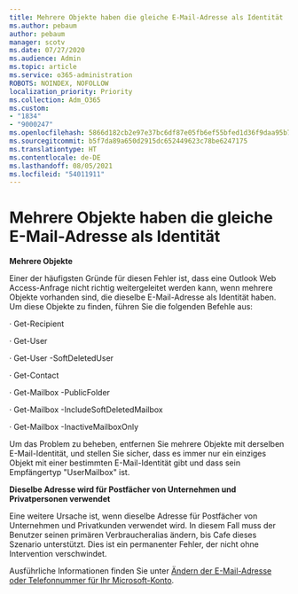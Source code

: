 ```yaml
---
title: Mehrere Objekte haben die gleiche E-Mail-Adresse als Identität
ms.author: pebaum
author: pebaum
manager: scotv
ms.date: 07/27/2020
ms.audience: Admin
ms.topic: article
ms.service: o365-administration
ROBOTS: NOINDEX, NOFOLLOW
localization_priority: Priority
ms.collection: Adm_O365
ms.custom:
- "1834"
- "9000247"
ms.openlocfilehash: 5866d182cb2e97e37bc6df87e05fb6ef55bfed1d36f9daa95b7b8993a509e2dd
ms.sourcegitcommit: b5f7da89a650d2915dc652449623c78be6247175
ms.translationtype: HT
ms.contentlocale: de-DE
ms.lasthandoff: 08/05/2021
ms.locfileid: "54011911"
---
```

# <a name="multiple-objects-have-the-same-email-address-as-identity"></a>Mehrere Objekte haben die gleiche E-Mail-Adresse als Identität

**Mehrere Objekte**

Einer der häufigsten Gründe für diesen Fehler ist, dass eine Outlook Web Access-Anfrage nicht richtig weitergeleitet werden kann, wenn mehrere Objekte vorhanden sind, die dieselbe E-Mail-Adresse als Identität haben. Um diese Objekte zu finden, führen Sie die folgenden Befehle aus:

· Get-Recipient <email address>

· Get-User <email address>

· Get-User <email address> -SoftDeletedUser

· Get-Contact <email address>

· Get-Mailbox <email address> -PublicFolder

· Get-Mailbox <email address> -IncludeSoftDeletedMailbox

· Get-Mailbox <email address> -InactiveMailboxOnly

Um das Problem zu beheben, entfernen Sie mehrere Objekte mit derselben E-Mail-Identität, und stellen Sie sicher, dass es immer nur ein einziges Objekt mit einer bestimmten E-Mail-Identität gibt und dass sein Empfängertyp "UserMailbox" ist.

**Dieselbe Adresse wird für Postfächer von Unternehmen und Privatpersonen verwendet**

Eine weitere Ursache ist, wenn dieselbe Adresse für Postfächer von Unternehmen und Privatkunden verwendet wird. In diesem Fall muss der Benutzer seinen primären Verbraucheralias ändern, bis Cafe dieses Szenario unterstützt. Dies ist ein permanenter Fehler, der nicht ohne Intervention verschwindet.

Ausführliche Informationen finden Sie unter [Ändern der E-Mail-Adresse oder Telefonnummer für Ihr Microsoft-Konto](https://support.microsoft.com/help/11545/microsoft-account-rename-your-personal-account).